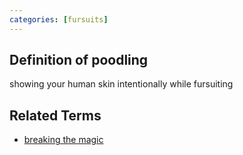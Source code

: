 ```yaml
---
categories: [fursuits]
---
```

## Definition of poodling

showing your human skin intentionally while fursuiting

## Related Terms

- [breaking the magic](./breaking%20the%20magic)

